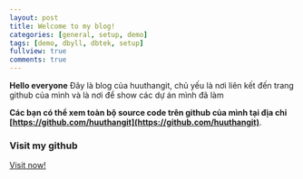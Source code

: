 ```yaml
---
layout: post
title: Welcome to my blog!
categories: [general, setup, demo]
tags: [demo, dbyll, dbtek, setup]
fullview: true
comments: true
---
```


**Hello everyone** Đây là blog của huuthangit, chủ yếu là nơi liên kết đến trang github của mình và là nơi để show các dự án mình đã làm

**Các bạn có thể xem toàn bộ source code trên github của mình tại địa chỉ**  **[https://github.com/huuthangit](https://github.com/huuthangit)**.

### Visit my github

<a class="btn btn-default" href="https://github.com/huuthangit">Visit now!</a>
